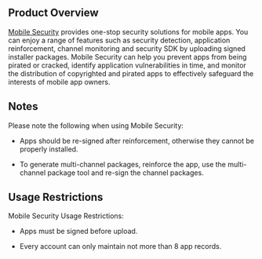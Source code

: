 [//]: # (chinagitpath:XXXXX)

## Product Overview
[Mobile Security](https://cloud.tencent.com/product/ms?idx=2) provides one-stop security solutions for mobile apps. You can enjoy a range of features such as security detection, application reinforcement, channel monitoring and security SDK by uploading signed installer packages. Mobile Security can help you prevent apps from being pirated or cracked, identify application vulnerabilities in time, and monitor the distribution of copyrighted and pirated apps to effectively safeguard the interests of mobile app owners.

## Notes
Please note the following when using Mobile Security:
- Apps should be re-signed after reinforcement, otherwise they cannot be properly installed.

- To generate multi-channel packages, reinforce the app, use the multi-channel package tool and re-sign the channel packages.

## Usage Restrictions
Mobile Security Usage Restrictions:

- Apps must be signed before upload.

- Every account can only maintain not more than 8 app records.

